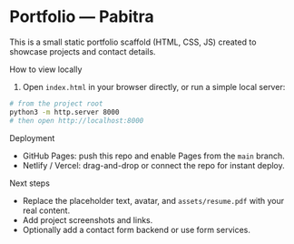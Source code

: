 # Portfolio — Pabitra

This is a small static portfolio scaffold (HTML, CSS, JS) created to showcase projects and contact details.

How to view locally

1. Open `index.html` in your browser directly, or run a simple local server:

```bash
# from the project root
python3 -m http.server 8000
# then open http://localhost:8000
```

Deployment

- GitHub Pages: push this repo and enable Pages from the `main` branch.
- Netlify / Vercel: drag-and-drop or connect the repo for instant deploy.

Next steps

- Replace the placeholder text, avatar, and `assets/resume.pdf` with your real content.
- Add project screenshots and links.
- Optionally add a contact form backend or use form services.
